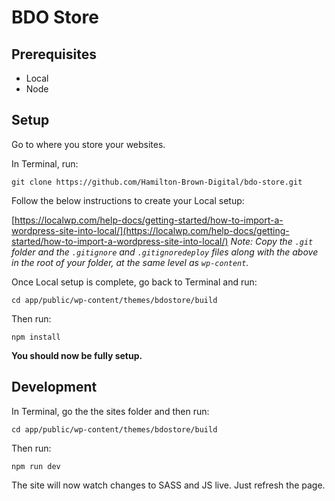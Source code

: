 # BDO Store

## Prerequisites

 - Local
 - Node

## Setup

Go to where you store your websites.

In Terminal, run:

    git clone https://github.com/Hamilton-Brown-Digital/bdo-store.git

Follow the below instructions to create your Local setup:

[https://localwp.com/help-docs/getting-started/how-to-import-a-wordpress-site-into-local/](https://localwp.com/help-docs/getting-started/how-to-import-a-wordpress-site-into-local/)
*Note: Copy the `.git` folder and the `.gitignore` and `.gitignoredeploy` files along with the above in the root of your folder, at the same level as `wp-content`.*

Once Local setup is complete, go back to Terminal and run:

    cd app/public/wp-content/themes/bdostore/build

Then run:

    npm install

**You should now be fully setup.**

## Development

In Terminal, go the the sites folder and then run:

    cd app/public/wp-content/themes/bdostore/build

Then run:

    npm run dev

The site will now watch changes to SASS and JS live. Just refresh the page.
